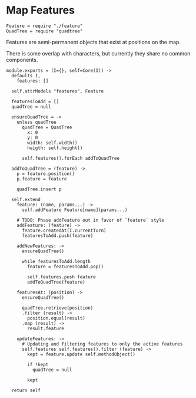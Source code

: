 Map Features
============

    Feature = require "./feature"
    QuadTree = require "quadtree"

Features are semi-permanent objects that exist at positions on the map.

There is some overlap with characters, but currently they share no common
components.

    module.exports = (I={}, self=Core(I)) ->
      defaults I,
        features: []

      self.attrModels "features", Feature

      featuresToAdd = []
      quadTree = null

      ensureQuadTree = ->
        unless quadTree
          quadTree = QuadTree
            x: 0
            y: 0
            width: self.width()
            heigth: self.height()

          self.features().forEach addToQuadTree

      addToQuadTree = (feature) ->
        p = feature.position()
        p.feature = feature

        quadTree.insert p

      self.extend
        feature: (name, params...) ->
          self.addFeature Feature[name](params...)

        # TODO: Phase addFeature out in favor of `feature` style
        addFeature: (feature) ->
          feature.createdAt(I.currentTurn)
          featuresToAdd.push(feature)

        addNewFeatures: ->
          ensureQuadTree()

          while featuresToAdd.length
            feature = featuresToAdd.pop()

            self.features.push feature
            addToQuadTree(feature)

        featuresAt: (position) ->
          ensureQuadTree()

          quadTree.retrieve(position)
          .filter (result) ->
            position.equal(result)
          .map (result) ->
            result.feature

        updateFeatures: ->
          # Updating and filtering features to only the active features
          self.features self.features().filter (feature) ->
            kept = feature.update self.methodObject()

            if !kept
              quadTree = null

            kept

      return self
